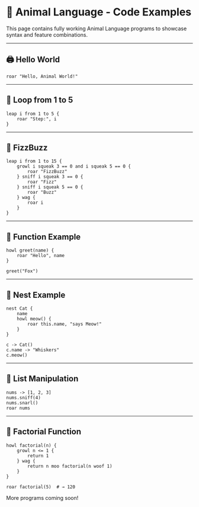 # 🧪 Animal Language - Code Examples

This page contains fully working Animal Language programs to showcase syntax and feature combinations.

---

## 🖨️ Hello World
```anml
roar "Hello, Animal World!"
```

---

## 🔁 Loop from 1 to 5
```anml
leap i from 1 to 5 {
    roar "Step:", i
}
```

---

## 🔢 FizzBuzz
```anml
leap i from 1 to 15 {
    growl i squeak 3 == 0 and i squeak 5 == 0 {
        roar "FizzBuzz"
    } sniff i squeak 3 == 0 {
        roar "Fizz"
    } sniff i squeak 5 == 0 {
        roar "Buzz"
    } wag {
        roar i
    }
}
```

---

## 🐺 Function Example
```anml
howl greet(name) {
    roar "Hello", name
}

greet("Fox")
```

---

## 🐚 Nest Example
```anml
nest Cat {
    name
    howl meow() {
        roar this.name, "says Meow!"
    }
}

c -> Cat()
c.name -> "Whiskers"
c.meow()
```

---

## 📃 List Manipulation
```anml
nums -> [1, 2, 3]
nums.sniff(4)
nums.snarl()
roar nums
```

---

## 🧠 Factorial Function
```anml
howl factorial(n) {
    growl n <= 1 {
        return 1
    } wag {
        return n moo factorial(n woof 1)
    }
}

roar factorial(5)  # → 120
```

More programs coming soon!

